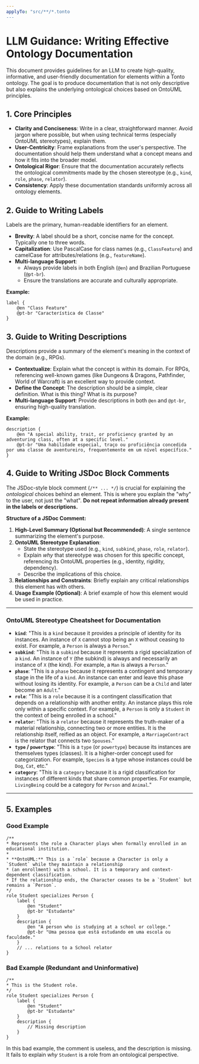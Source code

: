 ```yaml
---
applyTo: "src/**/*.tonto
---
```

# LLM Guidance: Writing Effective Ontology Documentation

This document provides guidelines for an LLM to create high-quality, informative, and user-friendly documentation for elements within a Tonto ontology. The goal is to produce documentation that is not only descriptive but also explains the underlying ontological choices based on OntoUML principles.

## 1. Core Principles

-   **Clarity and Conciseness**: Write in a clear, straightforward manner. Avoid jargon where possible, but when using technical terms (especially OntoUML stereotypes), explain them.
-   **User-Centricity**: Frame explanations from the user's perspective. The documentation should help them understand what a concept means and how it fits into the broader model.
-   **Ontological Rigor**: Ensure that the documentation accurately reflects the ontological commitments made by the chosen stereotype (e.g., `kind`, `role`, `phase`, `relator`).
-   **Consistency**: Apply these documentation standards uniformly across all ontology elements.

## 2. Guide to Writing Labels

Labels are the primary, human-readable identifiers for an element.

-   **Brevity**: A label should be a short, concise name for the concept. Typically one to three words.
-   **Capitalization**: Use PascalCase for class names (e.g., `ClassFeature`) and camelCase for attributes/relations (e.g., `featureName`).
-   **Multi-language Support**:
    -   Always provide labels in both English (`@en`) and Brazilian Portuguese (`@pt-br`).
    -   Ensure the translations are accurate and culturally appropriate.

**Example:**
```tonto
label {
    @en "Class Feature"
    @pt-br "Característica de Classe"
}
```

## 3. Guide to Writing Descriptions

Descriptions provide a summary of the element's meaning in the context of the domain (e.g., RPGs).

-   **Contextualize**: Explain what the concept is within its domain. For RPGs, referencing well-known games (like Dungeons & Dragons, Pathfinder, World of Warcraft) is an excellent way to provide context.
-   **Define the Concept**: The description should be a simple, clear definition. What is this thing? What is its purpose?
-   **Multi-language Support**: Provide descriptions in both `@en` and `@pt-br`, ensuring high-quality translation.

**Example:**
```tonto
description {
    @en "A special ability, trait, or proficiency granted by an adventuring class, often at a specific level."
    @pt-br "Uma habilidade especial, traço ou proficiência concedida por uma classe de aventureiro, frequentemente em um nível específico."
}
```

## 4. Guide to Writing JSDoc Block Comments

The JSDoc-style block comment (`/** ... */`) is crucial for explaining the *ontological* choices behind an element. This is where you explain the "why" to the user, not just the "what". **Do not repeat information already present in the labels or descriptions.**

**Structure of a JSDoc Comment:**

1.  **High-Level Summary (Optional but Recommended)**: A single sentence summarizing the element's purpose.
2.  **OntoUML Stereotype Explanation**:
    -   State the stereotype used (e.g., `kind`, `subkind`, `phase`, `role`, `relator`).
    -   Explain *why* that stereotype was chosen for this specific concept, referencing its OntoUML properties (e.g., identity, rigidity, dependency).
    -   Describe the implications of this choice.
3.  **Relationships and Constraints**: Briefly explain any critical relationships this element has with others.
4.  **Usage Example (Optional)**: A brief example of how this element would be used in practice.

---

### OntoUML Stereotype Cheatsheet for Documentation

-   **`kind`**: "This is a `kind` because it provides a principle of identity for its instances. An instance of `X` cannot stop being an `X` without ceasing to exist. For example, a `Person` is always a `Person`."
-   **`subkind`**: "This is a `subkind` because it represents a rigid specialization of a `kind`. An instance of `Y` (the subkind) is always and necessarily an instance of `X` (the kind). For example, a `Man` is always a `Person`."
-   **`phase`**: "This is a `phase` because it represents a contingent and temporary stage in the life of a `kind`. An instance can enter and leave this phase without losing its identity. For example, a `Person` can be a `Child` and later become an `Adult`."
-   **`role`**: "This is a `role` because it is a contingent classification that depends on a relationship with another entity. An instance plays this role only within a specific context. For example, a `Person` is only a `Student` in the context of being enrolled in a school."
-   **`relator`**: "This is a `relator` because it represents the truth-maker of a material relationship, connecting two or more entities. It is the relationship itself, reified as an object. For example, a `MarriageContract` is the relator that connects two `Spouses`."
-   **`type` / `powertype`**: "This is a `type` (or `powertype`) because its instances are themselves types (classes). It is a higher-order concept used for categorization. For example, `Species` is a type whose instances could be `Dog`, `Cat`, etc."
-   **`category`**: "This is a `category` because it is a rigid classification for instances of different kinds that share common properties. For example, `LivingBeing` could be a category for `Person` and `Animal`."

---

## 5. Examples

### Good Example

```tonto
/**
* Represents the role a Character plays when formally enrolled in an educational institution.
*
* **OntoUML:** This is a `role` because a Character is only a `Student` while they maintain a relationship 
* (an enrollment) with a school. It is a temporary and context-dependent classification. 
* If the relationship ends, the Character ceases to be a `Student` but remains a `Person`.
*/
role Student specializes Person {
    label {
        @en "Student"
        @pt-br "Estudante"
    }
    description {
        @en "A person who is studying at a school or college."
        @pt-br "Uma pessoa que está estudando em uma escola ou faculdade."
    }
    // ... relations to a School relator
}
```

### Bad Example (Redundant and Uninformative)

```tonto
/**
* This is the Student role.
*/
role Student specializes Person {
    label {
        @en "Student"
        @pt-br "Estudante"
    }
    description {
        // Missing description
    }
}
```

In this bad example, the comment is useless, and the description is missing. It fails to explain *why* `Student` is a role from an ontological perspective.
